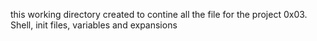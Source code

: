 this working directory created 
to contine all the file for the project 0x03. Shell, init files, variables and expansions
